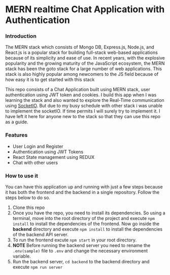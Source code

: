 # MERN realtime Chat Application with Authentication

### Introduction

The MERN stack which consists of Mongo DB, Express.js, Node.js, and React.js is a popular stack for building full-stack web-based applications because of its simplicity and ease of use. In recent years, with the explosive popularity and the growing maturity of the JavaScript ecosystem, the MERN stack has been the goto stack for a large number of web applications. This stack is also highly popular among newcomers to the JS field because of how easy it is to get started with this stack

This repo consists of a Chat Application built using MERN stack, user authentication using JWT token and cookies. I build this app when I was learning the stack and also wanted to explore the Real-Time communication using [SocketIO](https://socket.io/). But due to my busy schedule with other stack i was unable to implement the socketIO. If time permits I will surely try to implement it. I have left it here for anyone new to the stack so that they can use this repo as a guide.

### Features

* User Login and Register
* Authentication using JWT Tokens
* React State management using REDUX
* Chat with other users

### How to use it

You can have this application up and running with just a few steps because it has both the frontend and the backend in a single repository. Follow the steps below to do so.
1. Clone this repo
2. Once you have the repo, you need to install its dependencies. So using a terminal, move into the root directory of the project and execute `npm install` to install the dependencies of the frontend. Now go inside the **backend** directory and execute `npm install` to install the dependencies of the backend API server.
3. To run the frontend excute `npm start` in your root directory.
4. **NOTE** Before running the backend server you need to rename the `.env(sample)` file to `.env` and change the necessary environment variable.
5. Run the backend server, `cd backend` to the backend directory and execute `npm run server`